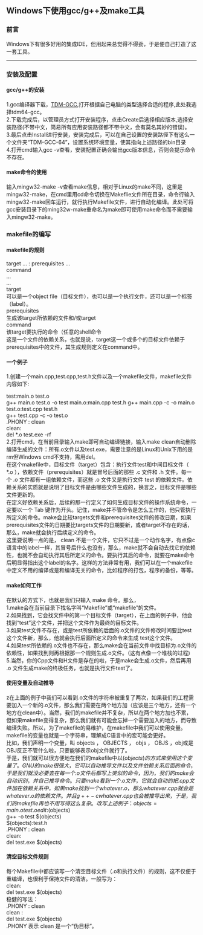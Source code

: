 <h2>Windows下使用gcc/g++及make工具</h2>
<h3>前言</h3>

Windows下有很多好用的集成IDE，但用起来总觉得不得劲，于是便自己打造了这一套工具。  

---

<h3>安装及配置</h3>

<h4>gcc/g++的安装</h4>

1.gcc编译器下载，[TDM-GCC](https://jmeubank.github.io/tdm-gcc/),打开根据自己电脑的类型选择合适的程序,此处我选择tdm64-gcc。  
2.下载完成后，以管理员方式打开安装程序，点击Create后选择相应版本,选择安装路径(不带中文，简易所有应用安装路径都不带中文，会有莫名其妙的错误)。  
3.最后点击Install进行安装，安装完成后，可以在自己设置的安装路径下有这么一个文件夹“TDM-GCC-64”，设置系统环境变量，使其指向上述路径的bin目录  
4.打开cmd输入gcc -v查看，安装配置正确会输出gcc版本信息，否则会提示命令不存在。  
<h4>make命令的使用</h4>

输入mingw32-make -v查看make信息，相对于Linux的make不同，这里是mingw32-make，在cmd里用cd命令切换在Makeflie文件所在目录，命令行输入mingw32-make回车运行，就行执行Makefile文件，进行自动化编译。此处可将gcc安装目录下的ming32w-make重命名为make即可使用make命令而不需要输入mingw32-make。  

<h3>makefile的编写</h3>

<h4>makefile的规则</h4>

target ... : prerequisites ...  
    command  
    ...  
    ...  
target  
可以是一个object file（目标文件），也可以是一个执行文件，还可以是一个标签（label）。  
prerequisites  
生成该target所依赖的文件和/或target  
command  
该target要执行的命令（任意的shell命令  
这是一个文件的依赖关系，也就是说，target这一个或多个的目标文件依赖于prerequisites中的文件，其生成规则定义在command中。  

<h4>一个例子</h4>

1.创建一个main.cpp,test.cpp,test.h文件以及一个makefile文件，makefile文件内容如下:    

test:main.o test.o  
	g++ main.o test.o -o test
main.o:main.cpp test.h
	g++ main.cpp -c -o main.o  
test.o:test.cpp test.h  
	g++ test.cpp -c -o test.o  
.PHONY : clean  
clean:  
	del *.o test.exe -rf  
2.打开cmd，在当前目录输入make即可自动编译链接，输入make clean自动删除编译生成的文件：所有.o文件以及test.exe，需要注意的是Linux和Unix下用的是rm但Windows cmd不支持，需用del。  
在这个makefile中，目标文件（target）包含：执行文件test和中间目标文件（ *.o ），依赖文件（prerequisites）就是冒号后面的那些 .c 文件和 .h 文件。每一个 .o 文件都有一组依赖文件，而这些 .o 文件又是执行文件 test 的依赖文件。依赖关系的实质就是说明了目标文件是由哪些文件生成的，换言之，目标文件是哪些文件更新的。  
在定义好依赖关系后，后续的那一行定义了如何生成目标文件的操作系统命令，一定要以一个 Tab 键作为开头。记住，make并不管命令是怎么工作的，他只管执行所定义的命令。make会比较targets文件和prerequisites文件的修改日期，如果prerequisites文件的日期要比targets文件的日期要新，或者target不存在的话，那么，make就会执行后续定义的命令。  
这里要说明一点的是， clean 不是一个文件，它只不过是一个动作名字，有点像c语言中的label一样，其冒号后什么也没有，那么，make就不会自动去找它的依赖性，也就不会自动执行其后所定义的命令。要执行其后的命令，就要在make命令后明显得指出这个label的名字。这样的方法非常有用，我们可以在一个makefile中定义不用的编译或是和编译无关的命令，比如程序的打包，程序的备份，等等。  

<h4>make如何工作</h4>

在默认的方式下，也就是我们只输入 make 命令。那么，  
1.make会在当前目录下找名字叫“Makefile”或“makefile”的文件。  
2.如果找到，它会找文件中的第一个目标文件（target），在上面的例子中，他会找到“test”这个文件，并把这个文件作为最终的目标文件。  
3.如果test文件不存在，或是test所依赖的后面的.o文件的文件修改时间要比test这个文件新，那么，他就会执行后面所定义的命令来生成 test这个文件。  
4.如果test所依赖的.o文件也不存在，那么make会在当前文件中找目标为.o文件的依赖性，如果找到则再根据那一个规则生成.o文件。（这有点像一个堆栈的过程)  
5.当然，你的Cpp文件和H文件是存在的啦，于是make会生成.o文件，然后再用 .o 文件生成make的终极任务，也就是执行文件test了。

<h4>使用变量及自动推导</h4>

z在上面的例子中我们可以看到.o文件的字符串被重复了两次，如果我们的工程需要加入一个新的.o文件，那么我们需要在两个地方加（应该是三个地方，还有一个地方在clean中）。当然，我们的makefile并不复杂，所以在两个地方加也不累，但如果makefile变得复杂，那么我们就有可能会忘掉一个需要加入的地方，而导致编译失败。所以，为了makefile的易维护，在makefile中我们可以使用变量。makefile的变量也就是一个字符串，理解成C语言中的宏可能会更好。  
比如，我们声明一个变量，叫 objects ， OBJECTS ， objs ， OBJS ，obj或是OBJ反正不管什么啦，只要能够表示obj文件就行了。  
于是，我们就可以很方便地在我们的makefile中以$(objects)的方式来使用这个变量了。  
GNU的make很强大，它可以自动推导文件以及文件依赖关系后面的命令，于是我们就没必要去在每一个 .o 文件后都写上类似的命令，因为，我们的make会自动识别，并自己推导命令。  
只要make看到一个.o文件，它就会自动的把.cpp文件加在依赖关系中，如果make找到一个 whatever.o ，那么 whatever.cpp 就会是 whatever.o 的依赖文件。并且 g++ -c whatever.cpp也会被推导出来，于是，我们的makefile再也不用写得这么复杂。  
改写上述例子：  
objects=main.o test.o  
edit:$(objects)  
	g++ -o test $(objects)  
$(objects):test.h  
.PHONY : clean  
clean:  
	del test.exe $(objects)  
<h4>清空目标文件规则</h4>

每个Makefile中都应该写一个清空目标文件（.o和执行文件）的规则，这不仅便于重编译，也很利于保持文件的清洁。一般写为：  
clean:  
	del test.exe $(objects)  
稳健的写法：  
.PHONY : clean  
clean :  
	del test.exe $(objects)  
.PHONY 表示 clean 是一个“伪目标”。  